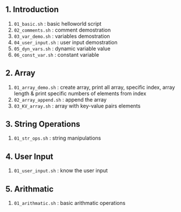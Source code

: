 ## 1. Introduction  
1. `01_basic.sh` : basic helloworld script  
2. `02_comments.sh` : comment demostration  
3. `03_var_demo.sh` : variables demostration  
4. `04_user_input.sh` : user input demostration  
5. `05_dyn_vars.sh` : dynamic variable value  
6. `06_const_var.sh` : constant variable  

## 2. Array  
1. `01_array_demo.sh` : create array, print all array, specific index, array length & print specific numbers of elements from index  
2. `02_array_append.sh` : append the array  
3. `03_KV_array.sh` : array with key-value pairs elements  

## 3. String Operations  
   1. `01_str_ops.sh` : string manipulations  

## 4. User Input  
1. `01_user_input.sh` : know the user input  

## 5. Arithmatic  
1. `01_arithmatic.sh` : basic arithmatic operations  